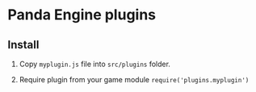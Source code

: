 # Panda Engine plugins

## Install

1. Copy `myplugin.js` file into `src/plugins` folder.

2. Require plugin from your game module `require('plugins.myplugin')`
